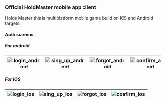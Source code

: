 ### Official HoldMaster mobile app client

Holds Master this is multiplatform mobile game build on IOS and Android targets.

#### Auth screens

##### For android

| ![login_android](https://github.com/user-attachments/assets/0300d90b-769b-4540-8f3d-c6b3c5295683) | ![sing_up_android](https://github.com/user-attachments/assets/ce27da59-7b19-458a-8fea-d7473586c6bb) | ![forgot_android](https://github.com/user-attachments/assets/ecec762d-b862-43c6-a315-a9a195c8a03f) | ![confirm_android](https://github.com/user-attachments/assets/65f81081-d604-45cb-b0ee-b1f8b68c9567) |
|:---:|:---:|:---:|:---:|

##### For IOS

| ![login_ios](https://github.com/user-attachments/assets/1f224db9-92a4-4160-9ac0-a2b5c2de9f31) | ![sing_up_ios](https://github.com/user-attachments/assets/89d112d2-a17c-40c3-b9a1-9d2e5b1fb032) | ![forgot_ios](https://github.com/user-attachments/assets/d4872fb8-9aea-4599-b9b1-448a655b1473) | ![confirm_ios](https://github.com/user-attachments/assets/b92e6688-cb6b-494e-876d-02744a7a3d4b) |
|:---:|:---:|:---:|:---:|
